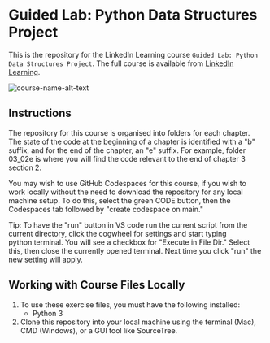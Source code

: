 # Guided Lab: Python Data Structures Project

This is the repository for the LinkedIn Learning course `Guided Lab: Python Data Structures Project`. The full course is available from [LinkedIn Learning][lil-course-url].

![course-name-alt-text][lil-thumbnail-url] 


## Instructions

The repository for this course is organised into folders for each chapter. The state of the code at the beginning of a chapter is identified with a "b" suffix, and for the end of the chapter, an "e" suffix. For example, folder 03_02e is where you will find the code relevant to the end of chapter 3 section 2.

You may wish to use GitHub Codespaces for this course, if you wish to work locally without the need to download the repository for any local machine setup. To do this, select the green CODE button, then the Codespaces tab followed by "create codespace on main."

Tip: To have the "run" button in VS code run the current script from the current directory, click the cogwheel for settings and start typing python.terminal. You will see a checkbox for "Execute in File Dir." Select this, then close the currently opened terminal. Next time you click "run" the new setting will apply.



## Working with Course Files Locally

1. To use these exercise files, you must have the following installed:
	- Python 3
2. Clone this repository into your local machine using the terminal (Mac), CMD (Windows), or a GUI tool like SourceTree.


[0]: # (Replace these placeholder URLs with actual course URLs)

[lil-course-url]: https://www.linkedin.com/learning/
[lil-thumbnail-url]: http://


